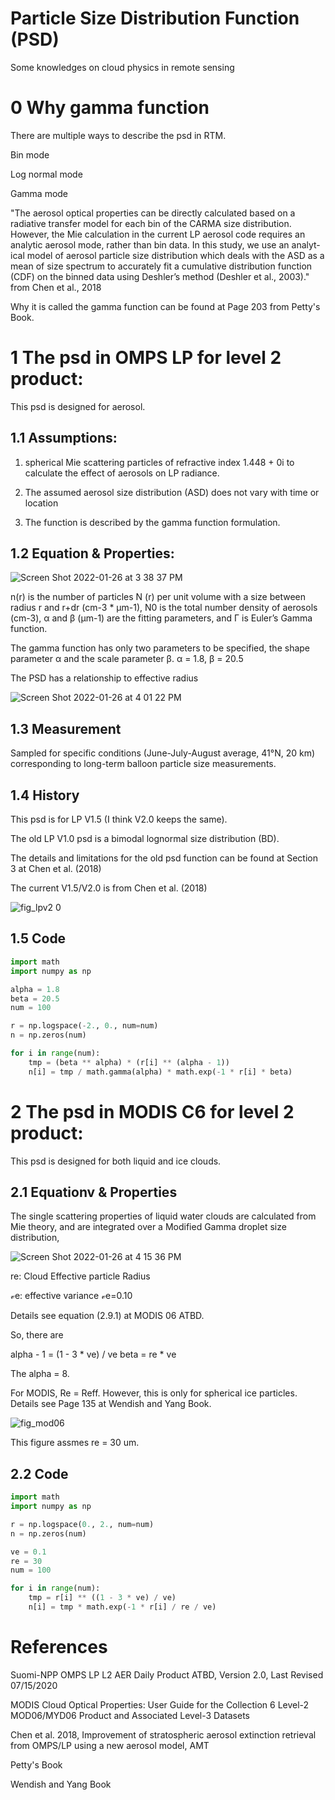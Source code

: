 # Particle Size Distribution Function (PSD)
Some knowledges on cloud physics in remote sensing

# 0 Why gamma function

There are multiple ways to describe the psd in RTM. 

Bin mode

Log normal mode

Gamma mode

"The aerosol optical properties can be directly calculated based on a radiative transfer model for each bin of the CARMA size distribution. However, the Mie calculation in the current LP aerosol code requires an analytic aerosol mode, rather than bin data. In this study, we use an analyt- ical model of aerosol particle size distribution which deals with the ASD as a mean of size spectrum to accurately fit a cumulative distribution function (CDF) on the binned data using Deshler’s method (Deshler et al., 2003)." from Chen et al., 2018

Why it is called the gamma function can be found at Page 203 from Petty's Book.


# 1 The psd in OMPS LP for level 2 product:

This psd is designed for aerosol.

## 1.1 Assumptions:
1. spherical Mie scattering particles of refractive index 1.448 + 0i to calculate the effect of aerosols on LP radiance.

2. The assumed aerosol size distribution (ASD) does not vary with time or location

3. The function is described by the gamma function formulation.

## 1.2 Equation & Properties:

![Screen Shot 2022-01-26 at 3 38 37 PM](https://user-images.githubusercontent.com/52504365/151251296-3f596bca-b41a-4ace-90c4-ca5668547153.png)

n(r) is the number of particles N (r) per unit volume with a size between radius r and r+dr (cm-3 * μm-1), N0 is the total number density of aerosols (cm-3), α and β (μm-1) are the fitting parameters, and Г is Euler’s Gamma function.

The gamma function has only two parameters to be specified, the shape parameter α and the scale parameter β. α = 1.8, β = 20.5

The PSD has a relationship to effective radius

![Screen Shot 2022-01-26 at 4 01 22 PM](https://user-images.githubusercontent.com/52504365/151254305-a02c9fc1-87a5-42c5-a713-b9076ee5c010.png)


## 1.3 Measurement
Sampled for specific conditions (June-July-August average, 41°N, 20 km) corresponding to long-term balloon particle size measurements.

## 1.4 History
This psd is for LP V1.5 (I think V2.0 keeps the same).

The old LP V1.0 psd is a bimodal lognormal size distribution (BD).

The details and limitations for the old psd function can be found at Section 3 at Chen et al. (2018) 

The current V1.5/V2.0 is from Chen et al. (2018)

![fig_lpv2 0](https://user-images.githubusercontent.com/52504365/151255247-948f7e3e-18be-4581-91c4-349f04fba94a.png)


## 1.5 Code

```python
import math
import numpy as np

alpha = 1.8
beta = 20.5
num = 100

r = np.logspace(-2., 0., num=num)
n = np.zeros(num)

for i in range(num):
    tmp = (beta ** alpha) * (r[i] ** (alpha - 1))
    n[i] = tmp / math.gamma(alpha) * math.exp(-1 * r[i] * beta)
```

# 2 The psd in MODIS C6 for level 2 product:

This psd is designed for both liquid and ice clouds.

## 2.1 Equationv & Properties

The single scattering properties of liquid water clouds are calculated from Mie theory, and are integrated over a Modified Gamma droplet size distribution,

![Screen Shot 2022-01-26 at 4 15 36 PM](https://user-images.githubusercontent.com/52504365/151256131-8b6c82be-d7cb-4b09-9104-6d3b93616a5f.png)

re: Cloud Effective particle Radius

𝓋e: effective variance 𝓋e=0.10

Details see equation (2.9.1) at MODIS 06 ATBD.

So, there are

alpha - 1 = (1 - 3 * ve) / ve
beta = re * ve

The alpha = 8.

For MODIS, Re = Reff. However, this is only for spherical ice particles. Details see Page 135 at Wendish and Yang Book.

![fig_mod06](https://user-images.githubusercontent.com/52504365/151266932-5350762b-eba7-47a4-8b8f-36250c0d81a7.png)

This figure assmes re = 30 um.

## 2.2 Code

```python
import math
import numpy as np

r = np.logspace(0., 2., num=num)
n = np.zeros(num)

ve = 0.1
re = 30
num = 100

for i in range(num):
    tmp = r[i] ** ((1 - 3 * ve) / ve)
    n[i] = tmp * math.exp(-1 * r[i] / re / ve)

```

# References
Suomi-NPP OMPS LP L2 AER Daily Product ATBD, Version 2.0, Last Revised 07/15/2020

MODIS Cloud Optical Properties: User Guide for the Collection 6 Level-2 MOD06/MYD06 Product and Associated Level-3 Datasets

Chen et al. 2018, Improvement of stratospheric aerosol extinction retrieval from OMPS/LP using a new aerosol model, AMT

Petty's Book

Wendish and Yang Book

